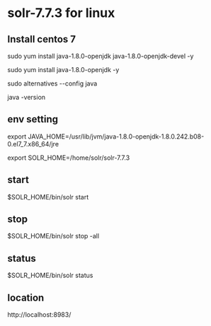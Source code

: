# solr-7.7.3 for linux

## Install centos 7

sudo yum install java-1.8.0-openjdk  java-1.8.0-openjdk-devel -y

sudo yum install java-1.8.0-openjdk -y

sudo alternatives --config java

java -version

## env setting

export JAVA_HOME=/usr/lib/jvm/java-1.8.0-openjdk-1.8.0.242.b08-0.el7_7.x86_64/jre

export SOLR_HOME=/home/solr/solr-7.7.3

## start

$SOLR_HOME/bin/solr start

## stop

$SOLR_HOME/bin/solr stop -all

## status

$SOLR_HOME/bin/solr status

## location

http://localhost:8983/

